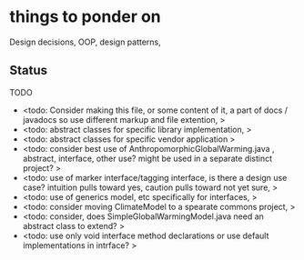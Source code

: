 # things to ponder on

Design decisions, OOP, design patterns, 

## Status

TODO
* <todo: Consider making this file, or some content of it, a part of docs / javadocs so use different markup and file extention, >
* <todo: abstract classes for specific library implementation, >
* <todo: abstract classes for specific vendor application >
* <todo: consider best use of AnthropomorphicGlobalWarming.java , abstract, interface, other use? might be used in a separate distinct project? >
* <todo: use of marker interface/tagging interface, is there a design use case? intuition pulls toward yes, caution pulls toward not yet sure, >
* <todo: use of generics <M> model, etc specifically for interfaces, >
* <todo: consider moving ClimateModel to a spearate commons project, >
* <todo: consider, does SimpleGlobalWarmingModel.java need an abstract class to extend? >
* <todo: use only void interface method declarations or use default implementations in intrface? >